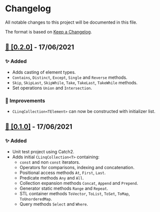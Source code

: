 # Changelog
All notable changes to this project will be documented in this file.

The format is based on [Keep a Changelog](https://keepachangelog.com/en/1.0.0/).

## [🔖 [0.2.0]](https://github.com/MattBolitho/CLinq/releases/tag/CLinq-0.2) - 17/06/2021
### ✨ Added
- Adds casting of element types.
- `Contains`, `Distinct`, `Except`, `Single` and `Reverse` methods.
- `Skip`, `SkipLast`, `SkipWhile`, `Take`, `TakeLast`, `TakeWhile` methods.
- Set operations `Union` and `Intersection`.

### 🙌 Improvements
- `CLinqCollection<TElement>` can now be constructed with initializer list.

## [🔖 [0.1.0]](https://github.com/MattBolitho/CLinq/releases/tag/CLinq-0.1) - 17/06/2021
### ✨ Added
- Unit test project using Catch2.
- Adds initial `CLinqCollection<T>` containing:
    - `const` and non `const` iterators.
    - Operators for comparisons, indexing and concatenation.
    - Positional access methods `At`, `First`, `Last`.
    - Predicate methods `Any` and `All`.
    - Collection expansion methods `Concat`, `Append` and `Prepend`.
    - Generator static methods `Range` and `Repeat`.
    - STL container methods `ToVector`, `ToList`, `ToSet`, `ToMap`, `ToUnorderedMap`.
    - Query methods `Select` and `Where`.
